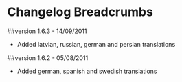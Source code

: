 Changelog Breadcrumbs
=====================

##version 1.6.3 - 14/09/2011

* Added latvian, russian, german and persian translations

##version 1.6.2 - 05/08/2011

* Added german, spanish and swedish translations